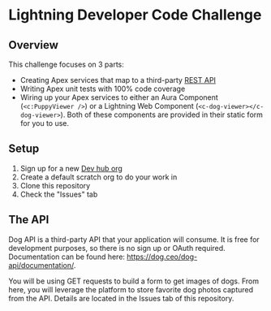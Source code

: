 # Lightning Developer Code Challenge

## Overview
This challenge focuses on 3 parts:

* Creating Apex services that map to a third-party [REST API](https://dog.ceo/dog-api/)
* Writing Apex unit tests with 100% code coverage
* Wiring up your Apex services to either an Aura Component (`<c:PuppyViewer />`) or a Lightning Web Component (`<c-dog-viewer></c-dog-viewer>`). Both of these components are provided in their static form for you to use.

## Setup
1. Sign up for a new [Dev hub org](https://developer.salesforce.com/promotions/orgs/dx-signup)
2. Create a default scratch org to do your work in
3. Clone this repository
4. Check the "Issues" tab

## The API
Dog API is a third-party API that your application will consume. It is free for development purposes, so there is no sign up or OAuth required. Documentation can be found here: https://dog.ceo/dog-api/documentation/.

You will be using GET requests to build a form to get images of dogs. From here, you will leverage the platform to store favorite dog photos captured from the API. Details are located in the Issues tab of this repository.
